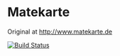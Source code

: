 Matekarte
=========

Original at http://www.matekarte.de

[![Build Status](https://travis-ci.org/guerda/Matekarte.svg?branch=master)](https://travis-ci.org/guerda/Matekarte)

